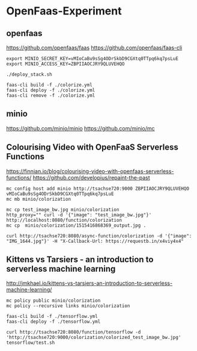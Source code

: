 # OpenFaas-Experiment

## openfaas

https://github.com/openfaas/faas
https://github.com/openfaas/faas-cli

````
export MINIO_SECRET_KEY=vMIoCaBu9sSg4ODrSkbD9CGXtq0TTpq6kq7psLuE
export MINIO_ACCESS_KEY=ZBPIIAOCJRY9QLUVEHQO

./deploy_stack.sh

faas-cli build -f ./colorize.yml
faas-cli deploy -f ./colorize.yml
faas-cli remove -f ./colorize.yml
`````
## minio

https://github.com/minio/minio
https://github.com/minio/mc



## Colourising Video with OpenFaaS Serverless Functions

https://finnian.io/blog/colourising-video-with-openfaas-serverless-functions/
https://github.com/developius/repaint-the-past

````
mc config host add minio http://tsachse720:9000 ZBPIIAOCJRY9QLUVEHQO vMIoCaBu9sSg4ODrSkbD9CGXtq0TTpq6kq7psLuE
mc mb minio/colorization

mc cp test_image_bw.jpg minio/colorization
http_proxy="" curl -d '{"image": "test_image_bw.jpg"}' http://localhost:8080/function/colorization
mc cp  minio/colorization/1515416868369_output.jpg .

curl http://tsachse720:8080/async-function/colorization -d '{"image": "IMG_1644.jpg"}' -H "X-Callback-Url: https://requestb.in/x4viy4x4"
````

## Kittens vs Tarsiers - an introduction to serverless machine learning

http://jmkhael.io/kittens-vs-tarsiers-an-introduction-to-serverless-machine-learning/

`````
mc policy public minio/colorization
mc policy --recursive links minio/colorization

faas-cli build -f ./tensorflow.yml
faas-cli deploy -f ./tensorflow.yml

curl http://tsachse720:8080/function/tensorflow -d 'http://tsachse720:9000/colorization/colorized_test_image_bw.jpg'
tensorflow/test.sh
`````
